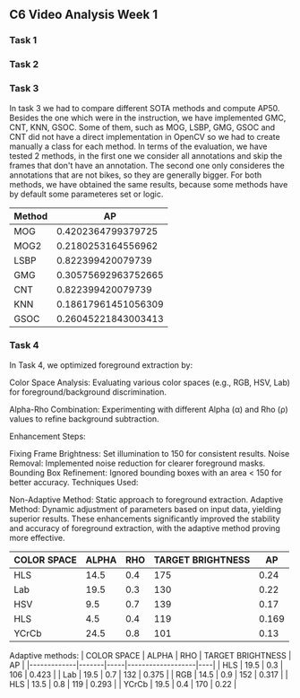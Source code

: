 ## C6 Video Analysis Week 1 

### Task 1
### Task 2

### Task 3

In task 3 we had to compare different SOTA methods and compute AP50. Besides the one which were in the instruction, we have implemented GMC, CNT, KNN, GSOC. Some of them, such as MOG, LSBP, GMG, GSOC and CNT did not have a direct implementation in OpenCV so we had to create manually a class for each method. In terms of the evaluation, we have tested 2 methods, in the first one we consider all annotations and skip the frames that don't have an annotation. The second one only consideres the annotations that are not bikes, so they are generally bigger. For both methods, we have obtained the same results, because some methods have by default some parameteres set or logic. 

| Method | AP                   |
|--------|----------------------|
| MOG    | 0.4202364799379725  |
| MOG2   | 0.2180253164556962  |
| LSBP   | 0.822399420079739   |
| GMG    | 0.30575692963752665 |
| CNT    | 0.822399420079739   |
| KNN    | 0.18617961451056309 |
| GSOC   | 0.26045221843003413 |



### Task 4
In Task 4, we optimized foreground extraction by:

Color Space Analysis: Evaluating various color spaces (e.g., RGB, HSV, Lab) for foreground/background discrimination.

Alpha-Rho Combination: Experimenting with different Alpha (α) and Rho (ρ) values to refine background subtraction.

Enhancement Steps:

Fixing Frame Brightness: Set illumination to 150 for consistent results.
Noise Removal: Implemented noise reduction for clearer foreground masks.
Bounding Box Refinement: Ignored bounding boxes with an area < 150 for better accuracy.
Techniques Used:

Non-Adaptive Method: Static approach to foreground extraction.
Adaptive Method: Dynamic adjustment of parameters based on input data, yielding superior results.
These enhancements significantly improved the stability and accuracy of foreground extraction, with the adaptive method proving more effective.

| COLOR SPACE | ALPHA | RHO | TARGET BRIGHTNESS | AP |
|-------------|-------|-----|-------------------|----|
| HLS | 14.5 | 0.4 | 175 | 0.24 |
| Lab | 19.5 | 0.3 | 130 | 0.22 |
| HSV | 9.5 | 0.7 | 139 | 0.17 |
| HLS | 4.5 | 0.4 | 119 | 0.169 |
| YCrCb | 24.5 | 0.8 | 101 | 0.13 |


Adaptive methods: 
| COLOR SPACE | ALPHA | RHO | TARGET BRIGHTNESS | AP |
|-------------|-------|-----|-------------------|----|
| HLS | 19.5 | 0.3 | 106 | 0.423 |
| Lab | 19.5 | 0.7 | 132 | 0.375 |
| RGB | 14.5 | 0.9 | 152 | 0.317 |
| HLS | 13.5 | 0.8 | 119 | 0.293 |
| YCrCb | 19.5 | 0.4 | 170 | 0.22 |



